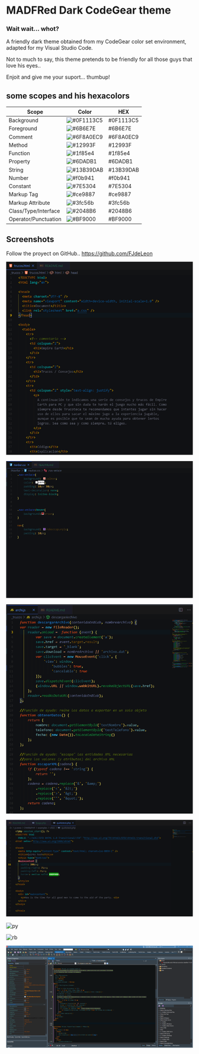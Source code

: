 # MADFRed Dark CodeGear theme

### Wait wait... whot?

A friendly dark theme obtained from my CodeGear color set environment, adapted for my Visual Studio Code.

Not to much to say, this theme pretends to be friendly for all those guys that love his eyes..

Enjoit and give me your suport... thumbup!

## some scopes and his hexacolors

| Scope                | Color                                                    | HEX       | 
| -------------------- | ------------------------------------------------------   | -------   | 
| Background           | ![#0F1113C5](https://placehold.it/35/0F1113C5/?tex=+)    | #0F1113C5   | 
| Foreground           | ![#6B6E7E](https://placehold.it/35/6B6E7E/?text=+)       | #6B6E7E   | 
| Comment              | ![#6F8A0EC9](https://placehold.it/35/6F8A0EC9/?text=+)   | #6F8A0EC9 | 
| Method               | ![#12993F](https://placehold.it/35/12993F/?text=+)       | #12993F   | 
| Function             | ![#1f85e4](https://placehold.it/35/1f85e4/?text=+)       | #1f85e4   | 
| Property             | ![#6DADB1](https://placehold.it/35/6DADB1/?text=+)       | #6DADB1   | 
| String               | ![#13B39DAB](https://placehold.it/35/13B39DAB/?text=+)   | #13B39DAB   | 
| Number               | ![#f0b941](https://placehold.it/35/f0b941/?text=+)       | #f0b941   | 
| Constant             | ![#7E5304](https://placehold.it/35/7E5304/?text=+)       | #7E5304   | 
| Markup Tag           | ![#ce9887](https://placehold.it/35/ce9887/?text=+)       | #ce9887   | 
| Markup Attribute     | ![#3fc56b](https://placehold.it/35/3fc56b/?text=+)       | #3fc56b   | 
| Class/Type/Interface | ![#2048B6](https://placehold.it/35/2048B6/?text=+)       | #2048B6   | 
| Operator/Punctuation | ![#BF9000](https://placehold.it/35/BF9000/?text=+)       | #BF9000   | 

## Screenshots

Follow the proyect on GitHub.. https://github.com/FJdeLeon

![html](https://github.com/fjdeleon/MADFRed.theme-CodeGear-0.0.1/blob/gh-pages/MADFRed.theme-CodeGear-0.0.1/screenshots/html.png)

![css](https://github.com/fjdeleon/MADFRed.theme-CodeGear-0.0.1/blob/gh-pages/MADFRed.theme-CodeGear-0.0.1/screenshots/css.png)

![js](https://github.com/fjdeleon/MADFRed.theme-CodeGear-0.0.1/blob/gh-pages/MADFRed.theme-CodeGear-0.0.1/screenshots/js.png)

![php](https://github.com/fjdeleon/MADFRed.theme-CodeGear-0.0.1/blob/gh-pages/MADFRed.theme-CodeGear-0.0.1/screenshots/php.png)

![py]()

![rb]()

![CodeGear](https://github.com/fjdeleon/MADFRed.theme-CodeGear-0.0.1/blob/gh-pages/MADFRed.theme-CodeGear-0.0.1/screenshots/CodeGear.png)








